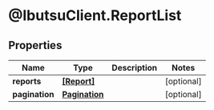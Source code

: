 # @IbutsuClient.ReportList

## Properties

Name | Type | Description | Notes
------------ | ------------- | ------------- | -------------
**reports** | [**[Report]**](Report.md) |  | [optional] 
**pagination** | [**Pagination**](Pagination.md) |  | [optional] 


